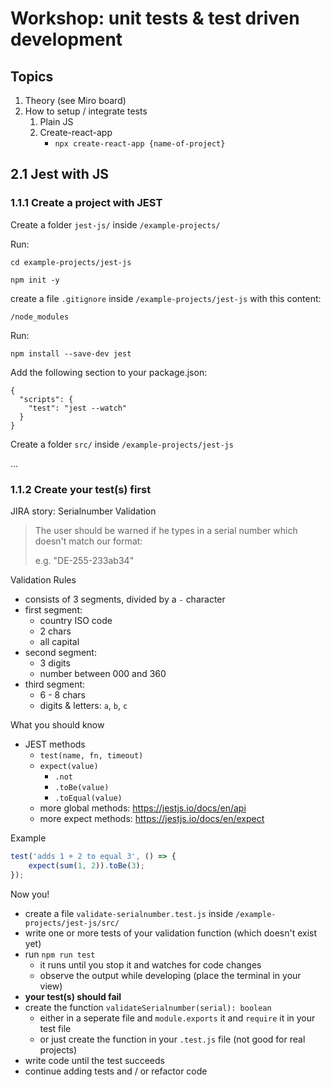 # Workshop: unit tests & test driven development

## Topics

1. Theory (see Miro board)
1. How to setup / integrate tests
    1. Plain JS
    1. Create-react-app
        - `npx create-react-app {name-of-project}`

## 2.1 Jest with JS

### 1.1.1 Create a project with JEST

Create a folder `jest-js/` inside `/example-projects/`

Run:

```
cd example-projects/jest-js
```

```
npm init -y
```

create a file `.gitignore` inside `/example-projects/jest-js` with this content:

```
/node_modules
```

Run:

```
npm install --save-dev jest
```

Add the following section to your package.json:

```
{
  "scripts": {
    "test": "jest --watch"
  }
}
```

Create a folder `src/` inside `/example-projects/jest-js`

...

### 1.1.2 Create your test(s) first

JIRA story: Serialnumber Validation

> The user should be warned if he types in a serial number which doesn't match our format:
>
> e.g. "DE-255-233ab34"

Validation Rules

-   consists of 3 segments, divided by a `-` character
-   first segment:
    -   country ISO code
    -   2 chars
    -   all capital
-   second segment:
    -   3 digits
    -   number between 000 and 360
-   third segment:
    -   6 - 8 chars
    -   digits & letters: `a`, `b`, `c`

What you should know

-   JEST methods
    -   `test(name, fn, timeout)`
    -   `expect(value)`
        -   `.not`
        -   `.toBe(value)`
        -   `.toEqual(value)`
    -   more global methods: https://jestjs.io/docs/en/api
    -   more expect methods: https://jestjs.io/docs/en/expect

Example

```js
test('adds 1 + 2 to equal 3', () => {
    expect(sum(1, 2)).toBe(3);
});
```

Now you!

-   create a file `validate-serialnumber.test.js` inside `/example-projects/jest-js/src/`
-   write one or more tests of your validation function (which doesn't exist yet)
-   run `npm run test`
    -   it runs until you stop it and watches for code changes
    -   observe the output while developing (place the terminal in your view)
-   **your test(s) should fail**
-   create the function `validateSerialnumber(serial): boolean`
    -   either in a seperate file and `module.exports` it and `require` it in your test file
    -   or just create the function in your `.test.js` file (not good for real projects)
-   write code until the test succeeds
-   continue adding tests and / or refactor code
